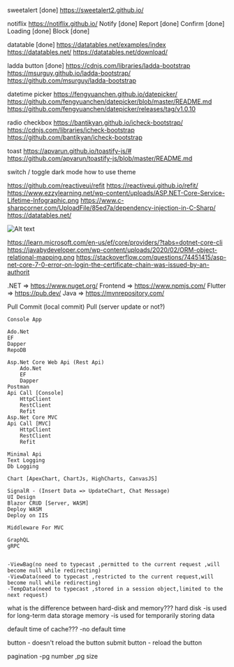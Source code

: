 sweetalert [done]
https://sweetalert2.github.io/

notiflix 
https://notiflix.github.io/
Notify [done]
Report [done]
Confirm [done]
Loading [done]
Block [done]

datatable [done]
https://datatables.net/examples/index
https://datatables.net/
https://datatables.net/download/

ladda button [done]
https://cdnjs.com/libraries/ladda-bootstrap
https://msurguy.github.io/ladda-bootstrap/
https://github.com/msurguy/ladda-bootstrap

datetime picker
https://fengyuanchen.github.io/datepicker/
https://github.com/fengyuanchen/datepicker/blob/master/README.md
https://github.com/fengyuanchen/datepicker/releases/tag/v1.0.10

radio
checkbox
https://bantikyan.github.io/icheck-bootstrap/
https://cdnjs.com/libraries/icheck-bootstrap
https://github.com/bantikyan/icheck-bootstrap

toast
https://apvarun.github.io/toastify-js/#
https://github.com/apvarun/toastify-js/blob/master/README.md

switch / toggle
dark mode
how to use theme


https://github.com/reactiveui/refit
https://reactiveui.github.io/refit/
https://www.ezzylearning.net/wp-content/uploads/ASP.NET-Core-Service-Lifetime-Infographic.png
https://www.c-sharpcorner.com/UploadFile/85ed7a/dependency-injection-in-C-Sharp/
https://datatables.net/


![Alt text](https://www.ezzylearning.net/wp-content/uploads/ASP.NET-Core-Service-Lifetime-Infographic.png)

https://learn.microsoft.com/en-us/ef/core/providers/?tabs=dotnet-core-cli
https://javabydeveloper.com/wp-content/uploads/2020/02/ORM-object-relational-mapping.png
https://stackoverflow.com/questions/74451415/asp-net-core-7-0-error-on-login-the-certificate-chain-was-issued-by-an-authorit

.NET     => https://www.nuget.org/
Frontend => https://www.npmjs.com/
Flutter  => https://pub.dev/
Java     => https://mvnrepository.com/

Pull
Commit (local commit)
Pull (server update or not?)

```
Console App

Ado.Net
EF
Dapper 
RepoDB

Asp.Net Core Web Api (Rest Api) 
	Ado.Net
	EF
	Dapper 
Postman
Api Call [Console]
	HttpClient
	RestClient
	Refit
Asp.Net Core MVC
Api Call [MVC]
	HttpClient
	RestClient
	Refit

Minimal Api
Text Logging
Db Logging

Chart [ApexChart, ChartJs, HighCharts, CanvasJS]

SignalR - (Insert Data => UpdateChart, Chat Message)
UI Design
Blazor CRUD [Server, WASM]
Deploy WASM
Deploy on IIS

Middleware For MVC

GraphQL
gRPC
```

```MVC

-ViewBag(no need to typecast ,permitted to the current request ,will become null while redirecting)
-ViewData(need to typecast ,restricted to the current request,will become null while redirecting)
-TempData(need to typecast ,stored in a session object,limited to the next request)

```

what is the difference between hard-disk and memory???
hard disk
-is used for long-term data storage
memory
-is used for temporarily storing data

default time of cache???
-no default time

button        - doesn't reload the button
submit button - reload the button

pagination
-pg number ,pg size 